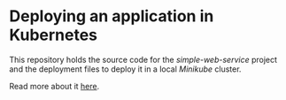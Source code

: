 # Deploying an application in Kubernetes

This repository holds the source code for the *simple-web-service* project and
the deployment files to deploy it in a local *Minikube* cluster.

Read more about it [here](https://www.subhadig.net/getting-started-with-kubernetes-using-minikube-deploying-an-application.html).
